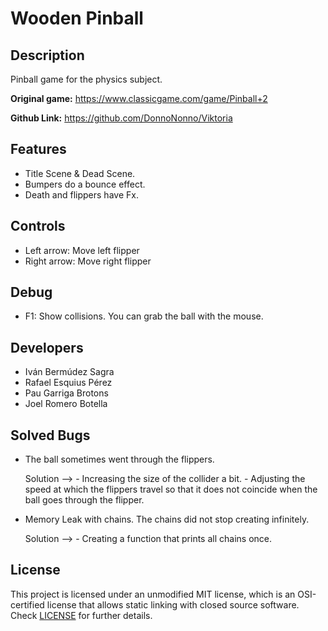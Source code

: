 # Wooden Pinball
 
## Description
Pinball game for the physics subject. 

**Original game:** https://www.classicgame.com/game/Pinball+2

**Github Link:** https://github.com/DonnoNonno/Viktoria

## Features
 - Title Scene & Dead Scene.
 - Bumpers do a bounce effect.
 - Death and flippers have Fx.

## Controls

 - Left arrow: Move left flipper
 - Right arrow: Move right flipper

## Debug

 - F1: Show collisions. You can grab the ball with the mouse.

## Developers

 - Iván Bermúdez Sagra
 - Rafael Esquius Pérez
 - Pau Garriga Brotons
 - Joel Romero Botella

## Solved Bugs
 - The ball sometimes went through the flippers.

   Solution --> - Increasing the size of the collider a bit.
              - Adjusting the speed at which the flippers travel so that it does not coincide when the ball goes through the flipper.
 
 - Memory Leak with chains. The chains did not stop creating infinitely.

   Solution --> - Creating a function that prints all chains once.

## License

This project is licensed under an unmodified MIT license, which is an OSI-certified license that allows static linking with closed source software. Check [LICENSE](LICENSE) for further details.
